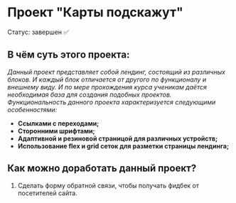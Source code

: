 # Проект "Карты подскажут"
Статус: завершен ✅

## В чём суть этого проекта:
*Данный проект представляет собой лендинг, состоящий из различных блоков. И каждый блок отличается от другого по функционалу и внешнему виду. И по мере прохождения курса ученикам даётся необходимая база для создания подобных проектов. Функциональность данного проекта характеризуется следующими особенностями:*
* **Ссылками с переходами;**
* **Сторонними шрифтами;**
* **Адаптивной и резиновой страницой для различных устройств;**
* **Использование flex и grid сеток для разметки страницы лендинга;**
## Как можно доработать данный проект?
1. Сделать форму обратной связи, чтобы получать фидбек от посетителей сайта.
